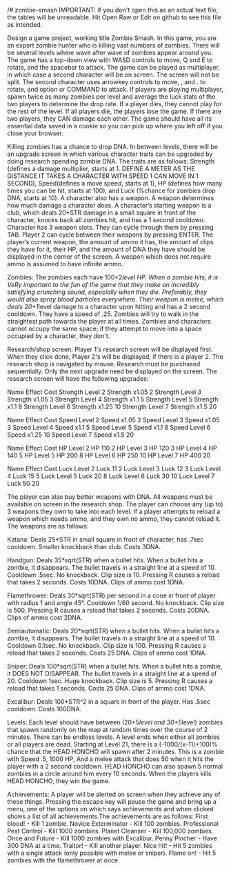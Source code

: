 /# zombie-smash
IMPORTANT: If you don't open this as an actual text file, the tables will be unreadable. Hit Open Raw or Edit on github to see this file as intended.

Design a game project, working title Zombie Smash.
In this game, you are an expert zombie hunter who is killing vast numbers of zombies. There will be several levels where wave after wave of zombies appear around you. The game has a top-down view with WASD controls to move, Q and E to rotate, and the spacebar to attack. The game can be played as multiplayer, in which case a second character will be on screen. The screen will not be split. The second character uses arrowkey controls to move, , and . to rotate, and option or COMMAND to attack. If players are playing multiplayer, spawn twice as many zombies per level and average the luck stats of the two players to determine the drop rate. If a player dies, they cannot play for the rest of the level. If all players die, the players lose the game. If there are two players, they CAN damage each other. The game should have all its essential data saved in a cookie so you can pick up where you left off if you close your browser.

Killing zombies has a chance to drop DNA. In between levels, there will be an upgrade screen in which various character traits can be upgraded by doing research spending zombie DNA. The traits are as follows: Strength (defines a damage multiplier, starts at 1. DEFINE A METER AS THE DISTANCE IT TAKES A CHARACTER WITH SPEED 1 CAN MOVE IN 1 SECOND), Speed(defines a move speed, starts at 1), HP (defines how many times you can be hit, starts at 100), and Luck (%chance for zombies drop DNA, starts at 10). A character also has a weapon. A weapon determines how much damage a character does. A character’s starting weapon is a club, which deals 20*STR damage in a small square in front of the character, knocks back all zombies hit,  and has a 1 second cooldown. Character has 3 weapon slots. They can cycle through them by pressing TAB. Player 2 can cycle between their weapons by pressing ENTER. The player’s current weapon, the amount of ammo it has, the amount of clips they have for it, their HP, and the amount of DNA they have should be displayed in the corner of the screen. A weapon which does not require ammo is assumed to have infinite ammo.



Zombies:
The zombies each have 100+2*level HP. When a zombie hits, it is VeRy important to the fun of the game that they make an incredibly satisfying crunching sound, especially when they die. Preferably, they would also spray blood particles everywhere. Their weapon is melee, which deals 20+1*level damage to a character upon hitting and has a 2 second cooldown. They have a speed of .25. Zombies will try to walk in the straightest path towards the player at all times. Zombies and characters cannot occupy the same space; if they attempt to move into a space occupied by a character, they don't.




Research/shop screen:
Player 1's research screen will be displayed first. When they click done, Player 2's will be displayed, if there is a player 2. The research shop is navigated by mouse.
Research must be purchased sequentially. Only the next upgrade need be displayed on the screen.
The research screen will have the following upgrades:

Name                              Effect                     Cost
Strength Level 2                  Strength x1.05             2
Strength Level 3                  Strength x1.05             3
Strength Level 4                  Strength x1.1              5
Strength Level 5                  Strength x1.1              8
Strength Level 6                  Strength x1.25             10
Strength Level 7                  Strength x1.5              20


Name                           Effect                  Cost
Speed Level 2                  Speed x1.05             2
Speed Level 3                  Speed x1.05             3
Speed Level 4                  Speed x1.1              5
Speed Level 5                  Speed x1.1              8
Speed Level 6                  Speed x1.25             10
Speed Level 7                  Speed x1.5              20


Name                        Effect                   Cost
HP Level 2                  HP 110                   2
HP Level 3                  HP 120                   3
HP Level 4                  HP 140                   5
HP Level 5                  HP 200                   8
HP Level 6                  HP 250                   10
HP Level 7                  HP 400                   20

Name                        Effect                      Cost
Luck Level 2                  Luck 11                   2
Luck Level 3                  Luck 12                   3
Luck Level 4                  Luck 15                   5
Luck Level 5                  Luck 20                   8
Luck Level 6                  Luck 30                   10
Luck Level 7                  Luck 50                   20




The player can also buy better weapons with DNA. All weapons must be available on screen in the research shop. The player can choose any (up to) 3 weapons they own to take into each level. If a player attempts to reload a weapon which needs ammo, and they own no ammo, they cannot reload it. The weapons are as follows:

Katana: Deals 25*STR in small square in front of character, has .7sec cooldown. Smaller knockback than club. Costs 3DNA.

Handgun: Deals 35*sqrt(STR) when a bullet hits. When a bullet hits a zombie, it disappears. The bullet travels in a straight line at a speed of 10. Cooldown .5sec. No knockback. Clip size is 10. Pressing R causes a reload that takes 2 seconds. Costs 10DNA. Clips of ammo cost 1DNA.

Flamethrower: Deals 30*sqrt(STR)  per second in a cone in front of player with radius 1 and angle 45°. Cooldown 1/60 second. No knockback. Clip size is 500. Pressing R causes a reload that takes 2 seconds. Costs 20DNA. Clips of ammo cost 2DNA.

Semiautomatic: Deals 20*sqrt(STR) when a bullet hits. When a bullet hits a zombie, it disappears. The bullet travels in a straight line at a speed of 10. Cooldown 0.1sec. No knockback. Clip size is 100. Pressing R causes a reload that takes 2 seconds. Costs 25 DNA. Clips of ammo cost 1DNA.

Sniper: Deals 100*sqrt(STR) when a bullet hits. When a bullet hits a zombie, it DOES NOT DISAPPEAR. The bullet travels in a straight line at a speed of 20. Cooldown 1sec. Huge knockback. Clip size is 5. Pressing R causes a reload that takes 1 seconds. Costs 25 DNA. Clips of ammo cost 1DNA.

Excalibur: Deals 100*STR^2 in a square in front of the player. Has .5sec cooldown. Costs 100DNA.






Levels: Each level should have between (20+5*level and  30+5*level) zombies that spawn randomly on the map at random times over the course of 2 minutes. There can be endless levels. A level ends when either all zombies or all players are dead. Starting at Level 21, there is a (-1000/(x-11)+100)% chance that the HEAD HONCHO will spawn after 2 minutes. This is a zombie with Speed .5, 1000 HP, And a melee attack that does 50 when it hits the player with a 2 second cooldown. HEAD HONCHO can also spawn 5 normal zombies in a circle around him every 10 seconds. When the players kills HEAD HONCHO, they win the game.

Achievements: A player will be alerted on screen when they achieve any of these things. Pressing the escape key will pause the game and bring up a menu, one of the options on which says achievements and when clicked shows a list of all achievements.The achievements are as follows:
	First blood! - Kill 1 zombie.
Novice Exterminator - Kill 100 zombies.
Professional Pest Control - Kill 1000 zombies.
Planet Cleanser - Kill 100,000 zombies.
Once and Future - Kill 1000 zombies with Excalibur.
Penny Pincher - Have 300 DNA at a time.
Traitor! - Kill another player.
Nice hit! - Hit 5 zombies with a single attack (only possible with melee or sniper).
Flame on! - Hit 5 zombies with the flamethrower at once.
